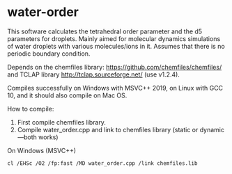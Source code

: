 # water-order
This software calculates the tetrahedral order parameter and the d5 parameters for droplets. Mainly aimed for molecular dynamics simulations of water droplets with various molecules/ions in it. Assumes that there is no periodic boundary condition.

Depends on the chemfiles library: https://github.com/chemfiles/chemfiles/ and TCLAP library http://tclap.sourceforge.net/ (use v1.2.4).

Compiles successfully on Windows with MSVC++ 2019, on Linux with GCC 10, and it should also compile on Mac OS.

How to compile:
1) First compile chemfiles library.
2) Compile water_order.cpp and link to chemfiles library (static or dynamic—both works)

On Windows (MSVC++)
```
cl /EHSc /O2 /fp:fast /MD water_order.cpp /link chemfiles.lib
```
